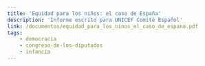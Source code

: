 ```yaml
---
title: 'Equidad para los niños: el caso de España'
description: 'Informe escrito para UNICEF Comité Español'
link: /documentos/equidad_para_los_ninos_el_caso_de_espana.pdf
tags:
    - democracia
    - congreso-de-los-diputados
    - infancia
---
```

